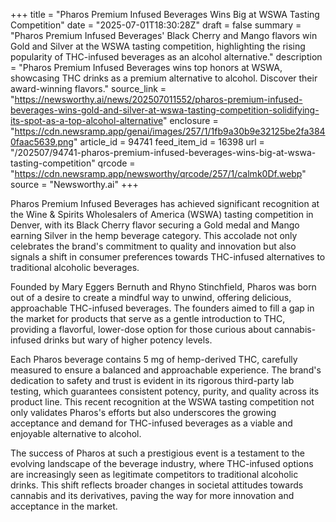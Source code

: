 +++
title = "Pharos Premium Infused Beverages Wins Big at WSWA Tasting Competition"
date = "2025-07-01T18:30:28Z"
draft = false
summary = "Pharos Premium Infused Beverages' Black Cherry and Mango flavors win Gold and Silver at the WSWA tasting competition, highlighting the rising popularity of THC-infused beverages as an alcohol alternative."
description = "Pharos Premium Infused Beverages wins top honors at WSWA, showcasing THC drinks as a premium alternative to alcohol. Discover their award-winning flavors."
source_link = "https://newsworthy.ai/news/202507011552/pharos-premium-infused-beverages-wins-gold-and-silver-at-wswa-tasting-competition-solidifying-its-spot-as-a-top-alcohol-alternative"
enclosure = "https://cdn.newsramp.app/genai/images/257/1/1fb9a30b9e32125be2fa3840faac5639.png"
article_id = 94741
feed_item_id = 16398
url = "/202507/94741-pharos-premium-infused-beverages-wins-big-at-wswa-tasting-competition"
qrcode = "https://cdn.newsramp.app/newsworthy/qrcode/257/1/calmk0Df.webp"
source = "Newsworthy.ai"
+++

<p>Pharos Premium Infused Beverages has achieved significant recognition at the Wine & Spirits Wholesalers of America (WSWA) tasting competition in Denver, with its Black Cherry flavor securing a Gold medal and Mango earning Silver in the hemp beverage category. This accolade not only celebrates the brand's commitment to quality and innovation but also signals a shift in consumer preferences towards THC-infused alternatives to traditional alcoholic beverages.</p><p>Founded by Mary Eggers Bernuth and Rhyno Stinchfield, Pharos was born out of a desire to create a mindful way to unwind, offering delicious, approachable THC-infused beverages. The founders aimed to fill a gap in the market for products that serve as a gentle introduction to THC, providing a flavorful, lower-dose option for those curious about cannabis-infused drinks but wary of higher potency levels.</p><p>Each Pharos beverage contains 5 mg of hemp-derived THC, carefully measured to ensure a balanced and approachable experience. The brand's dedication to safety and trust is evident in its rigorous third-party lab testing, which guarantees consistent potency, purity, and quality across its product line. This recent recognition at the WSWA tasting competition not only validates Pharos's efforts but also underscores the growing acceptance and demand for THC-infused beverages as a viable and enjoyable alternative to alcohol.</p><p>The success of Pharos at such a prestigious event is a testament to the evolving landscape of the beverage industry, where THC-infused options are increasingly seen as legitimate competitors to traditional alcoholic drinks. This shift reflects broader changes in societal attitudes towards cannabis and its derivatives, paving the way for more innovation and acceptance in the market.</p>